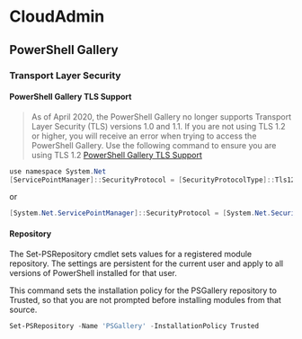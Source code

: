 # CloudAdmin

## PowerShell Gallery

### Transport Layer Security

#### PowerShell Gallery TLS Support

> As of April 2020, the PowerShell Gallery no longer supports Transport Layer Security (TLS) versions 1.0 and 1.1. If you are not using TLS 1.2 or higher, you will receive an error when trying to access the PowerShell Gallery. Use the following command to ensure you are using TLS 1.2
[PowerShell Gallery TLS Support](https://devblogs.microsoft.com/powershell/powershell-gallery-tls-support/)

```powershell
use namespace System.Net
[ServicePointManager]::SecurityProtocol = [SecurityProtocolType]::Tls12
```

or

```powershell
[System.Net.ServicePointManager]::SecurityProtocol = [System.Net.SecurityProtocolType]::Tls12
```

#### Repository

The Set-PSRepository cmdlet sets values for a registered module repository. The settings are persistent for the current user and apply to all versions of PowerShell installed for that user.

This command sets the installation policy for the PSGallery repository to Trusted, so that you are not prompted before installing modules from that source.

```powershell
Set-PSRepository -Name 'PSGallery' -InstallationPolicy Trusted
```
